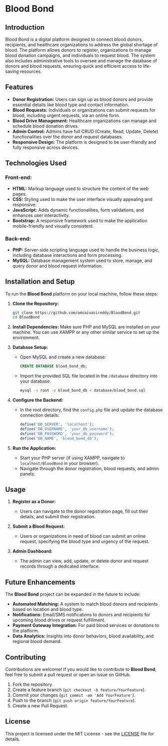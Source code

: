 # Blood Bond

## Introduction

Blood Bond is a digital platform designed to connect blood donors, recipients, and healthcare organizations to address the global shortage of blood. The platform allows donors to register, organizations to manage blood donation campaigns, and individuals to request blood. The system also includes administrative tools to oversee and manage the database of donors and blood requests, ensuring quick and efficient access to life-saving resources.

## Features

- **Donor Registration:** Users can sign up as blood donors and provide essential details like blood type and contact information.
- **Blood Requests:** Individuals or organizations can submit requests for blood, including urgent requests, via an online form.
- **Blood Drive Management:** Healthcare organizations can manage and schedule blood donation drives.
- **Admin Control:** Admins have full CRUD (Create, Read, Update, Delete) functionalities over the donor and request databases.
- **Responsive Design:** The platform is designed to be user-friendly and fully responsive across devices.
  
## Technologies Used

### Front-end:
- **HTML:** Markup language used to structure the content of the web pages.
- **CSS:** Styling used to make the user interface visually appealing and responsive.
- **JavaScript:** Adds dynamic functionalities, form validations, and enhances user interactivity.
- **Bootstrap:** A responsive framework used to make the application mobile-friendly and visually consistent.

### Back-end:
- **PHP:** Server-side scripting language used to handle the business logic, including database interactions and form processing.
- **MySQL:** Database management system used to store, manage, and query donor and blood request information.

## Installation and Setup

To run the **Blood Bond** platform on your local machine, follow these steps:

1. **Clone the Repository:**
   ```bash
   git clone https://github.com/omsaivasireddy/BloodBond.git
   cd BloodBond
   ```

2. **Install Dependencies:**
   Make sure PHP and MySQL are installed on your machine. You can use XAMPP or any other similar service to set up the environment.

3. **Database Setup:**
   - Open MySQL and create a new database:
     ```sql
     CREATE DATABASE blood_bond_db;
     ```
   - Import the provided SQL file located in the `/database` directory into your database.
     ```bash
     mysql -u root -p blood_bond_db < database/blood_bond.sql
     ```

4. **Configure the Backend:**
   - In the root directory, find the `config.php` file and update the database connection details:
     ```php
     define('DB_SERVER', 'localhost');
     define('DB_USERNAME', 'your_db_username');
     define('DB_PASSWORD', 'your_db_password');
     define('DB_NAME', 'blood_bond_db');
     ```

5. **Run the Application:**
   - Start your PHP server (if using XAMPP, navigate to `localhost/BloodBond` in your browser).
   - Navigate through the donor registration, blood requests, and admin panels.

## Usage

1. **Register as a Donor:**
   - Users can navigate to the donor registration page, fill out their details, and submit their registration.
   
2. **Submit a Blood Request:**
   - Users or organizations in need of blood can submit an online request, specifying the blood type and urgency of the request.

3. **Admin Dashboard:**
   - The admin can view, add, update, or delete donor and request records through a dedicated interface.

## Future Enhancements

The **Blood Bond** project can be expanded in the future to include:
- **Automated Matching:** A system to match blood donors and recipients based on location and blood type.
- **Notifications:** Email/SMS notifications to donors and recipients for upcoming blood drives or request fulfillment.
- **Payment Gateway Integration:** For paid blood services or donations to the platform.
- **Data Analytics:** Insights into donor behaviors, blood availability, and regional blood demand.

## Contributing

Contributions are welcome! If you would like to contribute to **Blood Bond**, feel free to submit a pull request or open an issue on GitHub.

1. Fork the repository.
2. Create a feature branch (`git checkout -b feature/YourFeature`).
3. Commit your changes (`git commit -am 'Add YourFeature'`).
4. Push to the branch (`git push origin feature/YourFeature`).
5. Create a new Pull Request.

## License

This project is licensed under the MIT License - see the [LICENSE](LICENSE) file for details.
